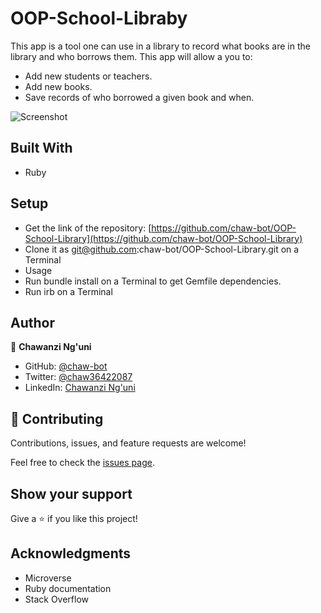 # OOP-School-Libraby

This app is a tool one can use in a library to record what books are in the library and who borrows them. This app will allow a you to:
- Add new students or teachers.
- Add new books.
- Save records of who borrowed a given book and when.

![Screenshot](./images/Screenshot.png)

## Built With
- Ruby
  
## Setup
- Get the link of the repository: [https://github.com/chaw-bot/OOP-School-Library](https://github.com/chaw-bot/OOP-School-Library)
- Clone it as git@github.com:chaw-bot/OOP-School-Library.git on a Terminal
- Usage
- Run bundle install on a Terminal to get Gemfile dependencies.
- Run irb on a Terminal
  
## Author

👤 **Chawanzi Ng'uni**

- GitHub: [@chaw-bot](https://github.com/chaw-bot)
- Twitter: [@chaw36422087](https://twitter.com/chaw36422087)
- LinkedIn: [Chawanzi Ng'uni](https://www.linkedin.com/in/chawanzi-ng-uni-449328212/)

## 🤝 Contributing

Contributions, issues, and feature requests are welcome!

Feel free to check the [issues page](https://github.com/chaw-bot/OOP-School-Library/issues).

## Show your support

Give a ⭐️ if you like this project!

## Acknowledgments
- Microverse
- Ruby documentation
- Stack Overflow